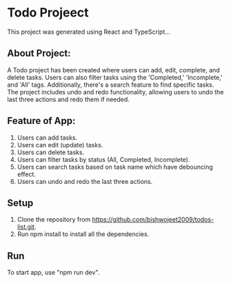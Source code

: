 # Todo Projeect

This project was generated using React and TypeScript...

## About Project:

A Todo project has been created where users can add, edit, complete, and delete tasks. Users can also filter tasks using the 'Completed,' 'Incomplete,' and 'All' tags. Additionally, there's a search feature to find specific tasks. The project includes undo and redo functionality, allowing users to undo the last three actions and redo them if needed.

## Feature of App:

1. Users can add tasks.
2. Users can edit (update) tasks.
3. Users can delete tasks.
4. Users can filter tasks by status (All, Completed, Incomplete).
5. Users can search tasks based on task name which have debouncing effect.
6. Users can undo and redo the last three actions.

## Setup

1. Clone the repository from https://github.com/bishwojeet2009/todos-list.git.
2. Run npm install to install all the dependencies.

## Run

To start app, use "npm run dev".
